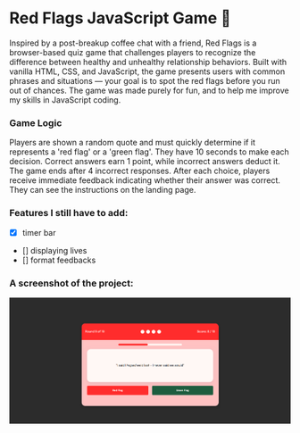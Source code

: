 # Red Flags JavaScript Game 💌

Inspired by a post-breakup coffee chat with a friend, Red Flags is a browser-based quiz game that challenges players to recognize the difference between healthy and unhealthy relationship behaviors. Built with vanilla HTML, CSS, and JavaScript, the game presents users with common phrases and situations — your goal is to spot the red flags before you run out of chances.
The game was made purely for fun, and to help me improve my skills in JavaScript coding.

### Game Logic
Players are shown a random quote and must quickly determine if it represents a 'red flag' or a 'green flag'. They have 10 seconds to make each decision. Correct answers earn 1 point, while incorrect answers deduct it. The game ends after 4 incorrect responses. After each choice, players receive immediate feedback indicating whether their answer was correct. They can see the instructions on the landing page.

### Features I still have to add:
- [x] timer bar
- [] displaying lives
- [] format feedbacks


### A screenshot of the project:
![Screenshot of the project interface](assets/image.png)
